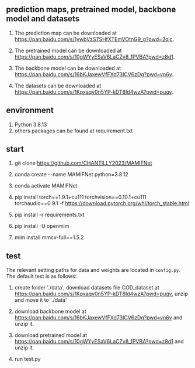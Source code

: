## prediction maps, pretrained model, backbone model and datasets
1. The prediction map can be downloaded at https://pan.baidu.com/s/1ywbVzS7SHfXTEmVOtnG9_g?pwd=2qjc.

2. The pretrained model can be downloaded at https://pan.baidu.com/s/10gWYyESaV6LaCZv8_1PVBA?pwd=z8d1.

3. The backbone model can be downloaded at https://pan.baidu.com/s/16bKJaxewVfFXd73ICV6zDg?pwd=vn6v.

4. The datasets can be downloaded at https://pan.baidu.com/s/1Kpxaqv0n5YP-kDT8Id4wzA?pwd=pugv.

## environment
1. Python 3.8.13
2. others packages can be found at requirement.txt


## start


1. git clone https://github.com/CHANTILLY2023/MAMIFNet

2. conda create --name MAMIFNet python=3.8.12

3. conda activate MAMIFNet

4. pip install torch==1.9.1+cu111 torchvision==0.10.1+cu111 torchaudio==0.9.1 -f https://download.pytorch.org/whl/torch_stable.html

6. pip install -r requirements.txt 

7. pip install -U openmim 

8. mim install mmcv-full==1.5.2

## test
The relevant setting paths for data and weights are located in `config.py`. The default test is as follows:

1. create folder './data', download datasets file COD_dataset at https://pan.baidu.com/s/1Kpxaqv0n5YP-kDT8Id4wzA?pwd=pugv, unzip and move it to './data'

2. download backbone model at https://pan.baidu.com/s/16bKJaxewVfFXd73ICV6zDg?pwd=vn6v and unzip it.

3. download pretrained model at https://pan.baidu.com/s/10gWYyESaV6LaCZv8_1PVBA?pwd=z8d1 and unzip it.

4. run test.py


